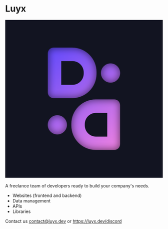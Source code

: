 # Luyx

![test](https://github.com/Luyo-Development/.github/blob/main/profile/unnamed.png)

A freelance team of developers ready to build your company's needs.

- Websites (frontend and backend)
- Data management
- APIs
- Libraries

Contact us contact@luyx.dev or https://luyx.dev/discord
